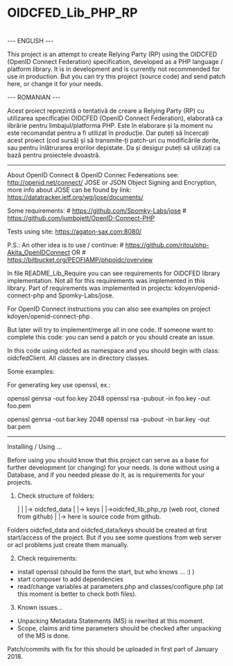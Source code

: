 #
# OIDCFED_Lib_PHP_RP
#

--- ENGLISH ---

This project is an attempt to create Relying Party (RP) using the OIDCFED (OpenID Connect Federation)
 specification, developed as a PHP language / platform library.
It is in development and is currently not recommended for use in production.
But you can try this project (source code) and send patch here, or change it for your needs.

--- ROMANIAN ---

Acest proiect reprezintă o tentativă de creare a Relying Party (RP) cu utilizarea specificației
OIDCFED (OpenID Connect Federation), elaborată ca librărie pentru limbajul/platforma PHP.
Este în elaborare și la moment nu este recomandat pentru a fi utilizat în producție.
Dar puteți să încercați acest proiect (cod sursă) și să transmite-ți patch-uri cu modificările dorite, sau pentru înlătrurarea erorilor depistate. Da și desigur puteți să utilizați ca bază pentru proiectele dvoastră.


---
About OpenID Connect & OpenID Connec Federeations see: http://openid.net/connect/
JOSE or JSON Object Signing and Encryption, more info about JOSE can be found by link:
 https://datatracker.ietf.org/wg/jose/documents/

Some requirements:
    #	https://github.com/Spomky-Labs/jose
    #   https://github.com/jumbojett/OpenID-Connect-PHP

Tests using site: https://agaton-sax.com:8080/

P.S.: An other idea is to use / continue:
        #   https://github.com/ritou/php-Akita_OpenIDConnect
        OR
        #   https://bitbucket.org/PEOFIAMP/phpoidc/overview

In file README_Lib_Require you can see requirements for OIDCFED library implementation.
Not all for this requirements was implemented in this library. Part of requirements was
implemented in projects: kdoyen/openid-connect-php and Spomky-Labs/jose.

For OpenID Connect instructions you can also see examples on project kdoyen/openid-connect-php .

But later will try to implement/merge all in one code.
If someone want to complete this code: you can send a patch or you should create an issue.

In this code using oidcfed as namespace and you should begin with class: oidcfedClient.
All classes are in directory classes.

Some examples:

For generating key use openssl, ex.:

openssl genrsa -out foo.key 2048
openssl rsa -pubout -in foo.key -out foo.pem


openssl genrsa -out bar.key 2048
openssl rsa -pubout -in bar.key -out bar.pem

---
Installing / Using ...

Before using you should know that this project can serve as a base for
further development (or changing) for your needs.
Is done without using a Database, and if you needed please do it,
as is requirements for your projects.

1) Check structure of folders:

    |
    |
    |-> oidcfed_data
    |   |-> keys
    |
    |->oidcfed_lib_php_rp (web root, cloned from github)
    |   |-> here is source code from github.

Folders oidcfed_data and oidcfed_data/keys should be created at first
start/access of the project. But if you see some questions from web
server or acl problems just create them manually.

2) Check requirements:
 - install openssl (should be form the start, but who knows ... :) )
 - start composer to add dependencies
 - read/change variables at parameters.php and classes/configure.php
 (at this moment is better to check both files).

3) Known issues...

 - Unpacking Metadata Statements (MS) is rewrited at this moment.
 - Scope, claims and time parameters should be checked after unpacking of the MS
is done.

Patch/commits with fix for this should be uploaded in first part of January 2018.
